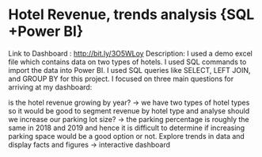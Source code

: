 # Hotel Revenue, trends analysis {SQL +Power BI}
Link to Dashboard : http://bit.ly/3O5WLoy
Description: I used a demo excel file which contains data on two types of hotels. I used SQL commands to import the data into Power BI. I used SQL queries like SELECT, LEFT JOIN, and GROUP BY for this project.
I focused on three main questions for arriving at my dashboard:

is the hotel revenue growing by year?
→ we have two types of hotel types so it would be good to segment revenue by hotel type and analyse
should we increase our parking lot size?
→ the parking percentage is roughly the same in 2018 and 2019 and hence it is difficult to determine if increasing parking space would be a good option or not.
Explore trends in data and display facts and figures
→ interactive dashboard
